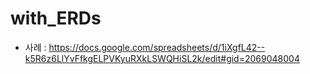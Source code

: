 # with_ERDs

- 사례 : https://docs.google.com/spreadsheets/d/1iXgfL42--k5R6z6LlYvFfkgELPVKyuRXkLSWQHiSL2k/edit#gid=2069048004
